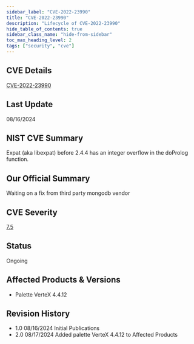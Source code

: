 ```yaml
---
sidebar_label: "CVE-2022-23990"
title: "CVE-2022-23990"
description: "Lifecycle of CVE-2022-23990"
hide_table_of_contents: true
sidebar_class_name: "hide-from-sidebar"
toc_max_heading_level: 2
tags: ["security", "cve"]
---
```


## CVE Details

[CVE-2022-23990](https://nvd.nist.gov/vuln/detail/CVE-2022-23990)

## Last Update

08/16/2024

## NIST CVE Summary

Expat (aka libexpat) before 2.4.4 has an integer overflow in the doProlog function.

## Our Official Summary

Waiting on a fix from third party mongodb vendor

## CVE Severity

[7.5](https://nvd.nist.gov/vuln/detail/CVE-2022-23990)

## Status

Ongoing

## Affected Products & Versions

- Palette VerteX 4.4.12

## Revision History

- 1.0 08/16/2024 Initial Publications
- 2.0 08/17/2024 Added palette VerteX 4.4.12 to Affected Products

